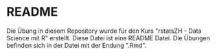 # README

Die Übung in diesem Repository wurde für den Kurs "rstatsZH - Data Science mit R" erstellt. Diese Datei ist eine README Datei. Die Übungen befinden sich in der Datei mit der Endung ".Rmd".
